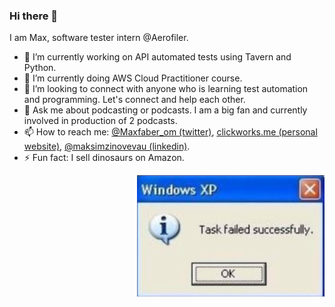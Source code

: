 ### Hi there 👋

I am Max, software tester intern @Aerofiler.

- 🔭 I’m currently working on API automated tests using Tavern and Python.
- 🌱 I’m currently doing AWS Cloud Practitioner course.
- 👯 I’m looking to connect with anyone who is learning test automation and programming. Let's connect and help each other.
- 💬 Ask me about podcasting or podcasts. I am a big fan and currently involved in production of 2 podcasts.
- 📫 How to reach me: [@Maxfaber_om (twitter)](https://twitter.com/maxfaber_Om), [clickworks.me (personal website)](http://clickworks.me/), [@maksimzinovevau (linkedin)](https://www.linkedin.com/in/maksimzinovevau/).
- ⚡ Fun fact: I sell dinosaurs on Amazon.


<img src="./taskfailed.jpg" width=300 align=right>
